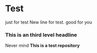 # Test
just for test
New line for test.
good for you

### This is an third level headline

Never mind
**This is a test repository**


